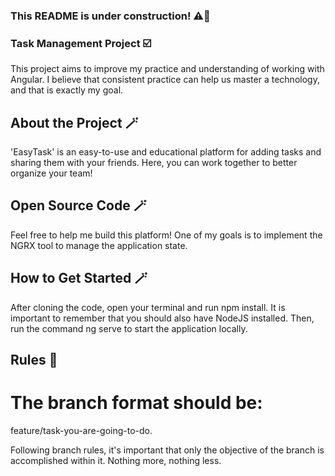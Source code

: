 ### This README is under construction! ⚠️🚧

### Task Management Project ☑️

This project aims to improve my practice and understanding of working with Angular. I believe that consistent practice can help us master a technology, and that is exactly my goal.

## About the Project 🪄

'EasyTask' is an easy-to-use and educational platform for adding tasks and sharing them with your friends. Here, you can work together to better organize your team!

## Open Source Code 🪄

Feel free to help me build this platform! One of my goals is to implement the NGRX tool to manage the application state.

## How to Get Started 🪄

After cloning the code, open your terminal and run npm install.
It is important to remember that you should also have NodeJS installed.
Then, run the command ng serve to start the application locally.

## Rules 🚨
# The branch format should be:
feature/task-you-are-going-to-do.

Following branch rules, it's important that only the objective of the branch is accomplished within it. Nothing more, nothing less.

